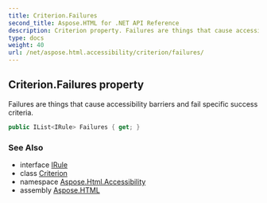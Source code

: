 ```yaml
---
title: Criterion.Failures
second_title: Aspose.HTML for .NET API Reference
description: Criterion property. Failures are things that cause accessibility barriers and fail specific success criteria
type: docs
weight: 40
url: /net/aspose.html.accessibility/criterion/failures/
---
```

## Criterion.Failures property

Failures are things that cause accessibility barriers and fail specific success criteria.

```csharp
public IList<IRule> Failures { get; }
```

### See Also

* interface [IRule](../../irule/)
* class [Criterion](../)
* namespace [Aspose.Html.Accessibility](../../../aspose.html.accessibility/)
* assembly [Aspose.HTML](../../../)
